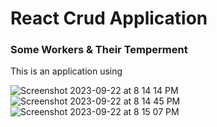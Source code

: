 <h1>React Crud Application</h1>
<h3>Some Workers & Their Temperment</h3>


<p>This is an application using <link a href='https://mockapi.io' placeholder='Mock Api'></p>

![Screenshot 2023-09-22 at 8 14 14 PM](https://github.com/zackshaw793/Workers-app/assets/131789456/44ccc42f-b1a7-42c4-951e-d0c044ae6a15)
![Screenshot 2023-09-22 at 8 14 45 PM](https://github.com/zackshaw793/Workers-app/assets/131789456/66564d67-2692-4794-be7f-6911b8942284)
![Screenshot 2023-09-22 at 8 15 07 PM](https://github.com/zackshaw793/Workers-app/assets/131789456/62eafa7e-a0e2-4532-8da9-b53e80c50122)
